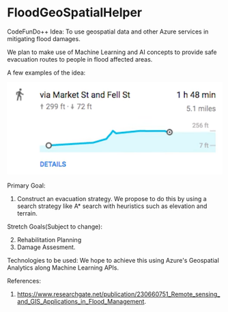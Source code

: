 # FloodGeoSpatialHelper
CodeFunDo++ Idea: To use geospatial data and other Azure services in mitigating flood damages.

We plan to make use of Machine Learning and AI concepts to provide safe evacuation routes to people in flood affected areas.

A few examples of the idea:

![Elevation image](/images/elevation.png) 

Primary Goal:

1. Construct an evacuation strategy. 
We propose to do this by using a search strategy like A* search with heuristics such as elevation and terrain.

Stretch Goals(Subject to change):

2. Rehabilitation Planning
3. Damage Assesment.
               
Technologies to be used: We hope to achieve this using Azure's Geospatial Analytics along Machine Learning APIs.

References:
1. https://www.researchgate.net/publication/230660751_Remote_sensing_and_GIS_Applications_in_Flood_Management.
